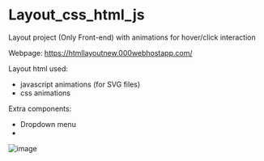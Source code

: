 # Layout_css_html_js

Layout project (Only Front-end) with animations for hover/click interaction

Webpage: https://htmllayoutnew.000webhostapp.com/

Layout html used:
* javascript animations (for SVG files)
* css animations

Extra components:
* Dropdown menu
*
![image](https://user-images.githubusercontent.com/67658221/170453178-41c41f50-0cea-4d64-9517-e1a84f9a6b22.png)

